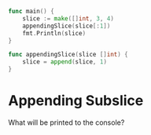 ```go
func main() {
	slice := make([]int, 3, 4)
	appendingSlice(slice[:1])
	fmt.Println(slice)
}

func appendingSlice(slice []int) {
	slice = append(slice, 1)
}
```
# Appending Subslice
What will be printed to the console?